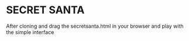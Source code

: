 # SECRET SANTA

After cloning and drag the secretsanta.html in your browser and play with the simple interface
